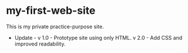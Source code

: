 # my-first-web-site

This is my private practice-purpose site.

- Update -
  v 1.0 - Prototype site using only HTML.
  v 2.0 - Add CSS and improved readability.
